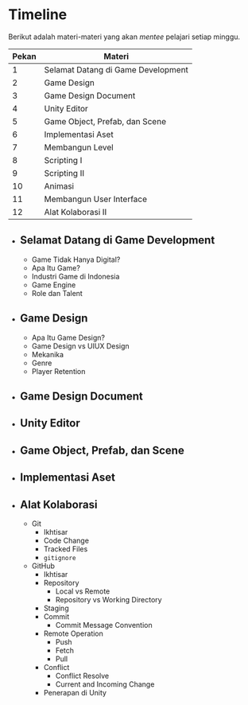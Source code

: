# Timeline
Berikut adalah materi-materi yang akan *mentee* pelajari setiap minggu.

| Pekan | Materi                             |
| ----- | ---------------------------------- |
| 1     | Selamat Datang di Game Development |
| 2     | Game Design                        |
| 3     | Game Design Document               |
| 4     | Unity Editor                       |
| 5     | Game Object, Prefab, dan Scene     |
| 6     | Implementasi Aset                  |
| 7     | Membangun Level                    |
| 8     | Scripting I                        |
| 9     | Scripting II                       |
| 10    | Animasi                            |
| 11    | Membangun User Interface           |
| 12    | Alat Kolaborasi II                 |

- ## Selamat Datang di Game Development
	- Game Tidak Hanya Digital?
	- Apa Itu Game?
	- Industri Game di Indonesia
	- Game Engine
	- Role dan Talent
- ## Game Design
	- Apa Itu Game Design?
	- Game Design vs UIUX Design
	- Mekanika
	- Genre
	- Player Retention
- ## Game Design Document
- ## Unity Editor
- ## Game Object, Prefab, dan Scene
- ## Implementasi Aset
- ## Alat Kolaborasi
	- Git
		- Ikhtisar
		- Code Change
		- Tracked Files
		- `gitignore`
	- GitHub
		- Ikhtisar
		- Repository
			- Local vs Remote
			- Repository vs Working Directory
		- Staging
		- Commit
			- Commit Message Convention
		- Remote Operation
			- Push
			- Fetch
			- Pull
		- Conflict
			- Conflict Resolve
			- Current and Incoming Change
		- Penerapan di Unity